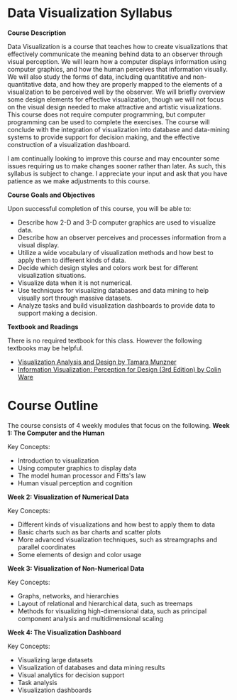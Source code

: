 Data Visualization Syllabus
=======
**Course Description**

Data Visualization is a course that teaches how to create visualizations that effectively communicate the meaning behind data to an observer through visual perception. We will learn how a computer displays information using computer graphics, and how the human perceives that information visually. We will also study the forms of data, including quantitative and non-quantitative data, and how they are properly mapped to the elements of a visualization to be perceived well by the observer. We will briefly overview some design elements for effective visualization, though we will not focus on the visual design needed to make attractive and artistic visualizations. This course does not require computer programming, but computer programming can be used to complete the exercises. The course will conclude with the integration of visualization into database and data-mining systems to provide support for decision making, and the effective construction of a visualization dashboard.

I am continually looking to improve this course and may encounter some issues requiring us to make changes sooner rather than later. As such, this syllabus is subject to change. I appreciate your input and ask that you have patience as we make adjustments to this course.

**Course Goals and Objectives**

Upon successful completion of this course, you will be able to:

* Describe how 2-D and 3-D computer graphics are used to visualize data.
* Describe how an observer perceives and processes information from a visual display.
* Utilize a wide vocabulary of visualization methods and how best to apply them to different kinds of data.
* Decide which design styles and colors work best for different visualization situations.
* Visualize data when it is not numerical.
* Use techniques for visualizing databases and data mining to help visually sort through massive datasets.
* Analyze tasks and build visualization dashboards to provide data to support making a decision. 

**Textbook and Readings**

There is no required textbook for this class. However the following textbooks may be helpful.

* [Visualization Analysis and Design by Tamara Munzner](https://amzn.to/2QUR1Qk)
* [Information Visualization: Perception for Design (3rd Edition) by Colin Ware](https://amzn.to/2QTRXo5)

Course Outline
===========

The course consists of 4 weekly modules that focus on the following.
**Week 1: The Computer and the Human**

Key Concepts:

* Introduction to visualization
* Using computer graphics to display data
* The model human processor and Fitts's law
* Human visual perception and cognition

**Week 2: Visualization of Numerical Data**

Key Concepts:

* Different kinds of visualizations and how best to apply them to data
* Basic charts such as bar charts and scatter plots
* More advanced visualization techniques, such as streamgraphs and parallel coordinates
* Some elements of design and color usage 

**Week 3: Visualization of Non-Numerical Data**

Key Concepts:

* Graphs, networks, and hierarchies
* Layout of relational and hierarchical data, such as treemaps
* Methods for visualizing high-dimensional data, such as principal component analysis and multidimensional scaling

**Week 4: The Visualization Dashboard**

Key Concepts:

* Visualizing large datasets
* Visualization of databases and data mining results
* Visual analytics for decision support
* Task analysis
* Visualization dashboards
